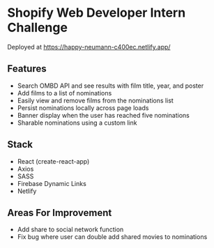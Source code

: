 # Shopify Web Developer Intern Challenge

Deployed at https://happy-neumann-c400ec.netlify.app/

## Features

- Search OMBD API and see results with film title, year, and poster
- Add films to a list of nominations
- Easily view and remove films from the nominations list
- Persist nominations locally across page loads
- Banner display when the user has reached five nominations
- Sharable nominations using a custom link

## Stack

- React (create-react-app)
- Axios
- SASS
- Firebase Dynamic Links
- Netlify

## Areas For Improvement

- Add share to social network function
- Fix bug where user can double add shared movies to nominations
